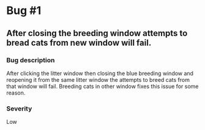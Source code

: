 # Bug #1
## After closing the breeding window attempts to bread cats from new window will fail.
### Bug description
After clicking the litter window then closing the blue breeding window and reopening it
from the same litter window the attempts to breed cats from that window will fail.
Breeding cats in other window fixes this issue for some reason.
### Severity
Low
